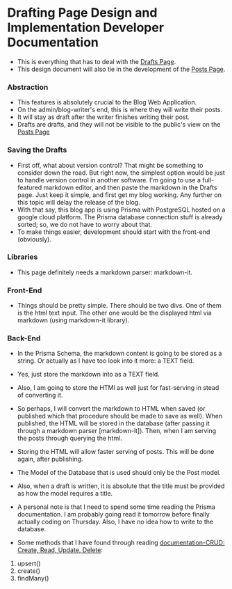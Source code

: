# Drafting Page Design and Implementation Developer Documentation
- This is everything that has to deal with the [Drafts Page](/pages/drafts/index.js).
- This design document will also tie in the development of the [Posts Page](/pages/posts/index.js).

### Abstraction
- This features is absolutely crucial to the Blog Web Application.
- On the admin/blog-writer's end, this is where they will write their posts.
- It will stay as draft after the writer finishes writing their post.
- Drafts are drafts, and they will not be visible to the public's view on the [Posts Page](/pages/posts/index.js)

### Saving the Drafts
- First off, what about version control? That might be something to consider down the road. But right now, the simplest option would be just to handle version control in another software. I'm going to use a full-featured markdown editor, and then paste the markdown in the Drafts page. Just keep it simple, and first get my blog working. Any further on this topic will delay the release of the blog.
- With that say, this blog app is using Prisma with PostgreSQL hosted on a google cloud platform. The Prisma database connection stuff is already sorted; so, we do not have to worry about that.
- To make things easier, development should start with the front-end (obviously).

### Libraries
- This page definitely needs a markdown parser: markdown-it.

### Front-End
- Things should be pretty simple. There should be two divs. One of them is the html text input. The other one would be the displayed html via markdown (using markdown-it library).

### Back-End
- In the Prisma Schema, the markdown content is going to be stored as a string. Or actually as I have too look into it more: a TEXT field.
- Yes, just store the markdown into as a TEXT field.
- Also, I am going to store the HTMl as well just for fast-serving in stead of converting it.
- So perhaps, I will convert the markdown to HTML when saved (or published which that procedure should be made to save as well). When published, the HTML will be stored in the database (after passing it through a markdown parser [markdown-it]). Then, when I am serving the posts through querying the html.
- Storing the HTML will allow faster serving of posts. This will be done again, after publishing.
- The Model of the Database that is used should only be the Post model.

- Also, when a draft is written, it is absolute that the title must be provided as how the model requires a title.
- A personal note is that I need to spend some time reading the Prisma documentation. I am probably going read it tomorrow before finally actually coding on Thursday. Also, I have no idea how to write to the database.

- Some methods that I have found through reading [documentation-CRUD: Create, Read, Update, Delete](https://www.prisma.io/docs/concepts/components/prisma-client/crud):
1. upsert()
2. create()
3. findMany()

